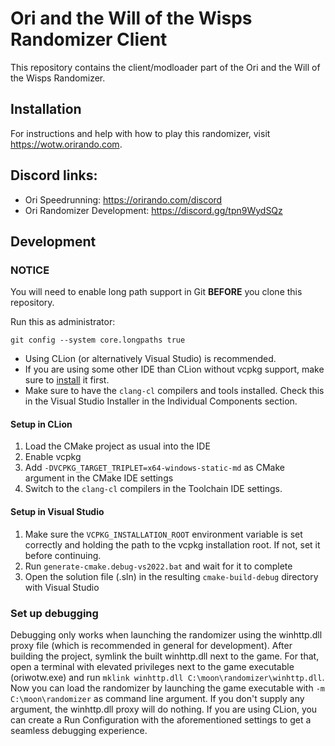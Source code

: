 # Ori and the Will of the Wisps Randomizer Client

This repository contains the client/modloader part of the Ori and the Will of the Wisps Randomizer.


## Installation

For instructions and help with how to play this randomizer, visit https://wotw.orirando.com.


## Discord links:

- Ori Speedrunning: https://orirando.com/discord
- Ori Randomizer Development: https://discord.gg/tpn9WydSQz


## Development


### NOTICE

You will need to enable long path support in Git **BEFORE** you clone this repository.

Run this as administrator:

```
git config --system core.longpaths true
```

- Using CLion (or alternatively Visual Studio) is recommended.
- If you are using some other IDE than CLion without vcpkg support, make sure to [install](https://learn.microsoft.com/en-nz/vcpkg/get_started/get-started?pivots=shell-cmd) it first.
- Make sure to have the `clang-cl` compilers and tools installed. Check this in the Visual Studio Installer in the Individual Components section.


#### Setup in CLion

1. Load the CMake project as usual into the IDE
2. Enable vcpkg
3. Add `-DVCPKG_TARGET_TRIPLET=x64-windows-static-md` as CMake argument in the CMake IDE settings
4. Switch to the `clang-cl` compilers in the Toolchain IDE settings.


#### Setup in Visual Studio

1. Make sure the `VCPKG_INSTALLATION_ROOT` environment variable is set correctly and holding the path to the vcpkg installation root. If not, set it before continuing.
2. Run `generate-cmake.debug-vs2022.bat` and wait for it to complete
3. Open the solution file (.sln) in the resulting `cmake-build-debug` directory with Visual Studio


### Set up debugging

Debugging only works when launching the randomizer using the winhttp.dll proxy file (which is recommended in general for development).
After building the project, symlink the built winhttp.dll next to the game. For that, open a terminal with elevated privileges next to the game executable (oriwotw.exe) and run `mklink winhttp.dll C:\moon\randomizer\winhttp.dll`.
Now you can load the randomizer by launching the game executable with `-m C:\moon\randomizer` as command line argument. If you don't supply any argument, the winhttp.dll proxy will do nothing.
If you are using CLion, you can create a Run Configuration with the aforementioned settings to get a seamless debugging experience.
